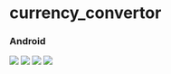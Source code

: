 # currency_convertor



### Android
![](https://github.com/chirag-goel360/Currency_Convertor/blob/main/android1.jpg)
![](https://github.com/chirag-goel360/Currency_Convertor/blob/main/android2.jpg)
![](https://github.com/chirag-goel360/Currency_Convertor/blob/main/android3.jpg)
![](https://github.com/chirag-goel360/Currency_Convertor/blob/main/android4.jpg)
